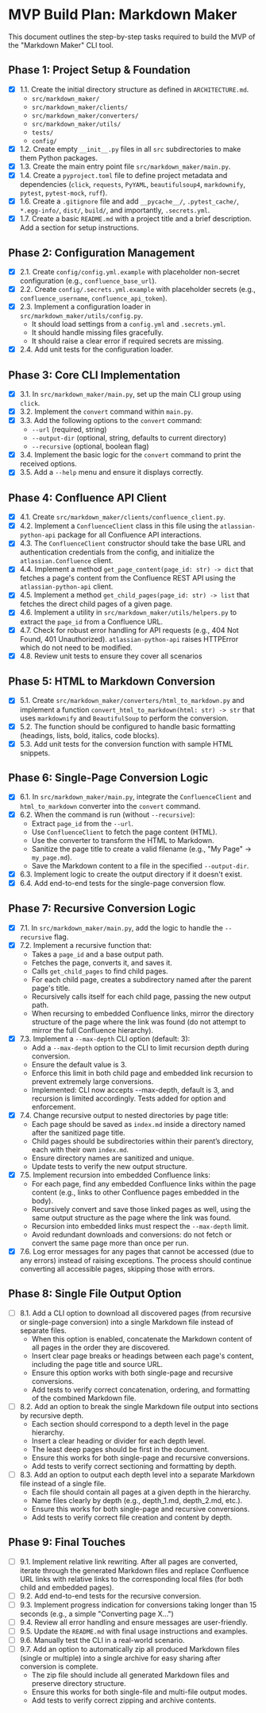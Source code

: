 # MVP Build Plan: Markdown Maker

This document outlines the step-by-step tasks required to build the MVP of the "Markdown Maker" CLI tool.

## Phase 1: Project Setup & Foundation

- [x] 1.1. Create the initial directory structure as defined in `ARCHITECTURE.md`.
    - `src/markdown_maker/`
    - `src/markdown_maker/clients/`
    - `src/markdown_maker/converters/`
    - `src/markdown_maker/utils/`
    - `tests/`
    - `config/`
- [x] 1.2. Create empty `__init__.py` files in all `src` subdirectories to make them Python packages.
- [x] 1.3. Create the main entry point file `src/markdown_maker/main.py`.
- [x] 1.4. Create a `pyproject.toml` file to define project metadata and dependencies (`click`, `requests`, `PyYAML`, `beautifulsoup4`, `markdownify`, `pytest`, `pytest-mock`, `ruff`).
- [x] 1.6. Create a `.gitignore` file and add `__pycache__/`, `.pytest_cache/`, `*.egg-info/`, `dist/`, `build/`, and importantly, `.secrets.yml`.
- [x] 1.7. Create a basic `README.md` with a project title and a brief description. Add a section for setup instructions.

## Phase 2: Configuration Management

- [x] 2.1. Create `config/config.yml.example` with placeholder non-secret configuration (e.g., `confluence_base_url`).
- [x] 2.2. Create `config/.secrets.yml.example` with placeholder secrets (e.g., `confluence_username`, `confluence_api_token`).
- [x] 2.3. Implement a configuration loader in `src/markdown_maker/utils/config.py`.
    - It should load settings from a `config.yml` and `.secrets.yml`.
    - It should handle missing files gracefully.
    - It should raise a clear error if required secrets are missing.
- [x] 2.4. Add unit tests for the configuration loader.

## Phase 3: Core CLI Implementation

- [x] 3.1. In `src/markdown_maker/main.py`, set up the main CLI group using `click`.
- [x] 3.2. Implement the `convert` command within `main.py`.
- [x] 3.3. Add the following options to the `convert` command:
    - `--url` (required, string)
    - `--output-dir` (optional, string, defaults to current directory)
    - `--recursive` (optional, boolean flag)
- [x] 3.4. Implement the basic logic for the `convert` command to print the received options.
- [x] 3.5. Add a `--help` menu and ensure it displays correctly.

## Phase 4: Confluence API Client

- [x] 4.1. Create `src/markdown_maker/clients/confluence_client.py`.
- [x] 4.2. Implement a `ConfluenceClient` class in this file using the `atlassian-python-api` package for all Confluence API interactions.
- [x] 4.3. The `ConfluenceClient` constructor should take the base URL and authentication credentials from the config, and initialize the `atlassian.Confluence` client.
- [x] 4.4. Implement a method `get_page_content(page_id: str) -> dict` that fetches a page's content from the Confluence REST API using the `atlassian-python-api` client.
- [x] 4.5. Implement a method `get_child_pages(page_id: str) -> list` that fetches the direct child pages of a given page.
- [x] 4.6. Implement a utility in `src/markdown_maker/utils/helpers.py` to extract the `page_id` from a Confluence URL.
- [x] 4.7. Check for robust error handling for API requests (e.g., 404 Not Found, 401 Unauthorized). `atlassian-python-api` raises HTTPError which do not need to be modified.
- [x] 4.8. Review unit tests to ensure they cover all scenarios

## Phase 5: HTML to Markdown Conversion

- [x] 5.1. Create `src/markdown_maker/converters/html_to_markdown.py` and implement a function `convert_html_to_markdown(html: str) -> str` that uses `markdownify` and `BeautifulSoup` to perform the conversion.
- [x] 5.2. The function should be configured to handle basic formatting (headings, lists, bold, italics, code blocks).
- [x] 5.3. Add unit tests for the conversion function with sample HTML snippets.

## Phase 6: Single-Page Conversion Logic

- [x] 6.1. In `src/markdown_maker/main.py`, integrate the `ConfluenceClient` and `html_to_markdown` converter into the `convert` command.
- [x] 6.2. When the command is run (without `--recursive`):
    - Extract `page_id` from the `--url`.
    - Use `ConfluenceClient` to fetch the page content (HTML).
    - Use the converter to transform the HTML to Markdown.
    - Sanitize the page title to create a valid filename (e.g., "My Page" -> `my_page.md`).
    - Save the Markdown content to a file in the specified `--output-dir`.
- [x] 6.3. Implement logic to create the output directory if it doesn't exist.
- [x] 6.4. Add end-to-end tests for the single-page conversion flow.

## Phase 7: Recursive Conversion Logic

- [x] 7.1. In `src/markdown_maker/main.py`, add the logic to handle the `--recursive` flag.
- [x] 7.2. Implement a recursive function that:
    - Takes a `page_id` and a base output path.
    - Fetches the page, converts it, and saves it.
    - Calls `get_child_pages` to find child pages.
    - For each child page, creates a subdirectory named after the parent page's title.
    - Recursively calls itself for each child page, passing the new output path.
    - When recursing to embedded Confluence links, mirror the directory structure of the page where the link was found (do not attempt to mirror the full Confluence hierarchy).
- [x] 7.3. Implement a `--max-depth` CLI option (default: 3):
    - Add a `--max-depth` option to the CLI to limit recursion depth during conversion.
    - Ensure the default value is 3.
    - Enforce this limit in both child page and embedded link recursion to prevent extremely large conversions.
    - Implemented: CLI now accepts --max-depth, default is 3, and recursion is limited accordingly. Tests added for option and enforcement.
- [x] 7.4. Change recursive output to nested directories by page title:
    - Each page should be saved as `index.md` inside a directory named after the sanitized page title.
    - Child pages should be subdirectories within their parent’s directory, each with their own `index.md`.
    - Ensure directory names are sanitized and unique.
    - Update tests to verify the new output structure.
- [x] 7.5. Implement recursion into embedded Confluence links:
    - For each page, find any embedded Confluence links within the page content (e.g., links to other Confluence pages embedded in the body).
    - Recursively convert and save those linked pages as well, using the same output structure as the page where the link was found.
    - Recursion into embedded links must respect the `--max-depth` limit.
    - Avoid redundant downloads and conversions: do not fetch or convert the same page more than once per run.
- [x] 7.6. Log error messages for any pages that cannot be accessed (due to any errors) instead of raising exceptions. The process should continue converting all accessible pages, skipping those with errors.

## Phase 8: Single File Output Option

- [ ] 8.1. Add a CLI option to download all discovered pages (from recursive or single-page conversion) into a single Markdown file instead of separate files.
    - When this option is enabled, concatenate the Markdown content of all pages in the order they are discovered.
    - Insert clear page breaks or headings between each page's content, including the page title and source URL.
    - Ensure this option works with both single-page and recursive conversions.
    - Add tests to verify correct concatenation, ordering, and formatting of the combined Markdown file.
- [ ] 8.2. Add an option to break the single Markdown file output into sections by recursive depth.
    - Each section should correspond to a depth level in the page hierarchy.
    - Insert a clear heading or divider for each depth level.
    - The least deep pages should be first in the document.
    - Ensure this works for both single-page and recursive conversions.
    - Add tests to verify correct sectioning and formatting by depth.
- [ ] 8.3. Add an option to output each depth level into a separate Markdown file instead of a single file.
    - Each file should contain all pages at a given depth in the hierarchy.
    - Name files clearly by depth (e.g., depth_1.md, depth_2.md, etc.).
    - Ensure this works for both single-page and recursive conversions.
    - Add tests to verify correct file creation and content by depth.

## Phase 9: Final Touches

- [ ] 9.1. Implement relative link rewriting. After all pages are converted, iterate through the generated Markdown files and replace Confluence URL links with relative links to the corresponding local files (for both child and embedded pages).
- [ ] 9.2. Add end-to-end tests for the recursive conversion.
- [ ] 9.3. Implement progress indication for conversions taking longer than 15 seconds (e.g., a simple "Converting page X...")
- [ ] 9.4. Review all error handling and ensure messages are user-friendly.
- [ ] 9.5. Update the `README.md` with final usage instructions and examples.
- [ ] 9.6. Manually test the CLI in a real-world scenario.
- [ ] 9.7. Add an option to automatically zip all produced Markdown files (single or multiple) into a single archive for easy sharing after conversion is complete.
    - The zip file should include all generated Markdown files and preserve directory structure.
    - Ensure this works for both single-file and multi-file output modes.
    - Add tests to verify correct zipping and archive contents.
